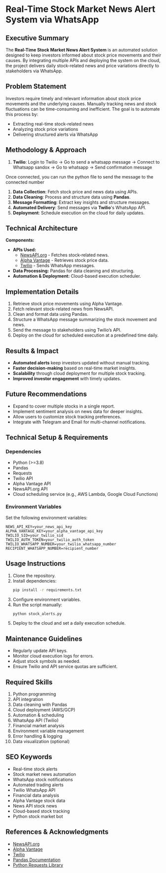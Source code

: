 # Real-Time Stock Market News Alert System via WhatsApp

## Executive Summary
The **Real-Time Stock Market News Alert System** is an automated solution designed to keep investors informed about stock price movements and their causes. By integrating multiple APIs and deploying the system on the cloud, the project delivers daily stock-related news and price variations directly to stakeholders via WhatsApp.

## Problem Statement
Investors require timely and relevant information about stock price movements and the underlying causes. Manually tracking news and stock fluctuations can be time-consuming and inefficient. The goal is to automate this process by:
- Extracting real-time stock-related news
- Analyzing stock price variations
- Delivering structured alerts via WhatsApp

## Methodology & Approach
1. **Twilio**: Login to Twilio -> Go to send a whatsapp message -> Connect to  Whatsapp sandox -> Go to whatsapp -> Send confirmation message

Once connected, you can run the python file to send the message to the connected number

1. **Data Collection**: Fetch stock price and news data using APIs.
2. **Data Cleaning**: Process and structure data using **Pandas**.
3. **Message Formatting**: Extract key insights and structure messages.
4. **Automated Delivery**: Send messages via **Twilio**'s WhatsApp API.
5. **Deployment**: Schedule execution on the cloud for daily updates.

## Technical Architecture
**Components:**
- **APIs Used:**
  - [NewsAPI.org](https://newsapi.org) - Fetches stock-related news.
  - [Alpha Vantage](https://www.alphavantage.co) - Retrieves stock price data.
  - [Twilio](https://www.twilio.com/) - Sends WhatsApp messages.
- **Data Processing:** Pandas for data cleaning and structuring.
- **Automation & Deployment:** Cloud-based execution scheduler.

## Implementation Details
1. Retrieve stock price movements using Alpha Vantage.
2. Fetch relevant stock-related news from NewsAPI.
3. Clean and format data using Pandas.
4. Structure a WhatsApp message summarizing the stock movement and news.
5. Send the message to stakeholders using Twilio’s API.
6. Deploy on the cloud for scheduled execution at a predefined time daily.

## Results & Impact
- **Automated alerts** keep investors updated without manual tracking.
- **Faster decision-making** based on real-time market insights.
- **Scalability** through cloud deployment for multiple stock tracking.
- **Improved investor engagement** with timely updates.

## Future Recommendations
- Expand to cover multiple stocks in a single report.
- Implement sentiment analysis on news data for deeper insights.
- Allow users to customize stock tracking preferences.
- Integrate with Telegram and Email for multi-channel notifications.

## Technical Setup & Requirements
### Dependencies
- Python (>=3.8)
- Pandas
- Requests
- Twilio API
- Alpha Vantage API
- NewsAPI.org API
- Cloud scheduling service (e.g., AWS Lambda, Google Cloud Functions)

### Environment Variables
Set the following environment variables:
```
NEWS_API_KEY=your_news_api_key
ALPHA_VANTAGE_KEY=your_alpha_vantage_api_key
TWILIO_SID=your_twilio_sid
TWILIO_AUTH_TOKEN=your_twilio_auth_token
TWILIO_WHATSAPP_NUMBER=your_twilio_whatsapp_number
RECIPIENT_WHATSAPP_NUMBER=recipient_number
```

## Usage Instructions
1. Clone the repository.
2. Install dependencies:  
   ```bash
   pip install -r requirements.txt
   ```
3. Configure environment variables.
4. Run the script manually:
   ```bash
   python stock_alerts.py
   ```
5. Deploy to the cloud and set a daily execution schedule.

## Maintenance Guidelines
- Regularly update API keys.
- Monitor cloud execution logs for errors.
- Adjust stock symbols as needed.
- Ensure Twilio and API service quotas are sufficient.

## Required Skills
1. Python programming
2. API integration
3. Data cleaning with Pandas
4. Cloud deployment (AWS/GCP)
5. Automation & scheduling
6. WhatsApp API (Twilio)
7. Financial market analysis
8. Environment variable management
9. Error handling & logging
10. Data visualization (optional)

## SEO Keywords
- Real-time stock alerts
- Stock market news automation
- WhatsApp stock notifications
- Automated trading alerts
- Twilio WhatsApp API
- Financial data analysis
- Alpha Vantage stock data
- News API stock news
- Cloud-based stock tracking
- Python stock market bot

## References & Acknowledgments
- [NewsAPI.org](https://newsapi.org)
- [Alpha Vantage](https://www.alphavantage.co)
- [Twilio](https://www.twilio.com/)
- [Pandas Documentation](https://pandas.pydata.org/)
- [Python Requests Library](https://docs.python-requests.org/)